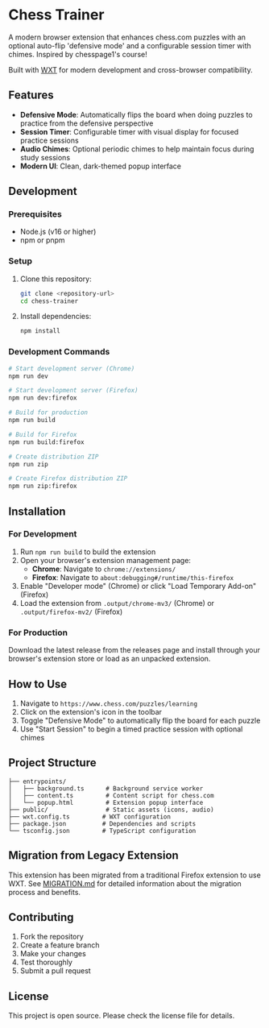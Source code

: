 # Chess Trainer

A modern browser extension that enhances chess.com puzzles with an optional auto-flip 'defensive mode' and a configurable session timer with chimes. Inspired by chesspage1's course!

Built with [WXT](https://wxt.dev) for modern development and cross-browser compatibility.

## Features

- **Defensive Mode**: Automatically flips the board when doing puzzles to practice from the defensive perspective
- **Session Timer**: Configurable timer with visual display for focused practice sessions
- **Audio Chimes**: Optional periodic chimes to help maintain focus during study sessions
- **Modern UI**: Clean, dark-themed popup interface

## Development

### Prerequisites

- Node.js (v16 or higher)
- npm or pnpm

### Setup

1. Clone this repository:
   ```bash
   git clone <repository-url>
   cd chess-trainer
   ```

2. Install dependencies:
   ```bash
   npm install
   ```

### Development Commands

```bash
# Start development server (Chrome)
npm run dev

# Start development server (Firefox)
npm run dev:firefox

# Build for production
npm run build

# Build for Firefox
npm run build:firefox

# Create distribution ZIP
npm run zip

# Create Firefox distribution ZIP
npm run zip:firefox
```

## Installation

### For Development

1. Run `npm run build` to build the extension
2. Open your browser's extension management page:
   - **Chrome**: Navigate to `chrome://extensions/`
   - **Firefox**: Navigate to `about:debugging#/runtime/this-firefox`
3. Enable "Developer mode" (Chrome) or click "Load Temporary Add-on" (Firefox)
4. Load the extension from `.output/chrome-mv3/` (Chrome) or `.output/firefox-mv2/` (Firefox)

### For Production

Download the latest release from the releases page and install through your browser's extension store or load as an unpacked extension.

## How to Use

1. Navigate to `https://www.chess.com/puzzles/learning`
2. Click on the extension's icon in the toolbar
3. Toggle "Defensive Mode" to automatically flip the board for each puzzle
4. Use "Start Session" to begin a timed practice session with optional chimes

## Project Structure

```
├── entrypoints/
│   ├── background.ts      # Background service worker
│   ├── content.ts         # Content script for chess.com
│   └── popup.html         # Extension popup interface
├── public/                # Static assets (icons, audio)
├── wxt.config.ts         # WXT configuration
├── package.json          # Dependencies and scripts
└── tsconfig.json         # TypeScript configuration
```

## Migration from Legacy Extension

This extension has been migrated from a traditional Firefox extension to use WXT. See [MIGRATION.md](./MIGRATION.md) for detailed information about the migration process and benefits.

## Contributing

1. Fork the repository
2. Create a feature branch
3. Make your changes
4. Test thoroughly
5. Submit a pull request

## License

This project is open source. Please check the license file for details. 
